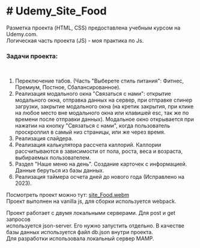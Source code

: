 <h1># Udemy_Site_Food</h1>

Разметка проекта (HTML, CSS) предоставлена учебным курсом на Udemy.com.<br>
Логическая часть проекта (JS) - моя практика по Js.<br>

<h3>Задачи проекта:</h3><br>

1. Переключение табов. (Часть "Выберете стиль питания": Фитнес, Премиум, Постное, Сбалансированное).
2. Реализация модального окна "Связаться с нами": открытие модального окна, отправка данных на сервер, при отправке спинер загрузки,
   закрытие модального окна (на кретик закрытия, при клике на любое место вне модального окна или клавишей esc, так же по времени после отправки данных).
   Модальное окно открывается при нажатии на кнопку "Связаться с нами", когда пользователь проскроллил в самый низ страницы, или же через время.
3. Реализация слайдера.
4. Реализация калькулятора рассчета каллорий. Каллории рассчитываются в зависимости от пола, роста, веса и возраста, выбираемых пользователем.
5. Раздел "Наше меню на день". Создание карточек с информацией. Данные беруться из базы данных.
6. Реализация таймера осчета дней до нового года (Исправлено на 2023).<br>

Посмотреть проект можно тут:
[site_Food.webm](https://user-images.githubusercontent.com/65776059/213211375-a803c6a0-79ce-4674-97f9-7010e43544f0.webm)
<br>
Проект выполнен на vanilla js, для сборки используется webpack.<br>

Проект работает с двумя локальными серверами. Для post и get запросов<br>
используется json-server. Его нужно запустить отдельно. В качестве базы данных используется файл db.json внутри проекта.<br>
Для разработки использовала локальный сервер MAMP.

